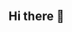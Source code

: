 ## Hi there 👋

<!--
**YukaMTakagi/YukaMTakagi** is a ✨ _special_ ✨ repository because its `README.md` (this file) appears on your GitHub profile.

Here are some ideas to get you started:

- ✈ I’m currently working as a Production IT Engineer for Lufthansa Technik Portugal.
- 💬 I’m currently learning more about github.
- 👯 I’m looking to collaborate on projects.
- ⚡ Fun fact: I still play Pokemon Go.
-->
